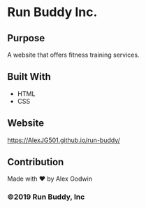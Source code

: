 # Run Buddy Inc.

## Purpose
A website that offers fitness training services.

## Built With
* HTML
* CSS

## Website
https://AlexJG501.github.io/run-buddy/

## Contribution
Made with ❤️ by Alex Godwin

### ©️2019 Run Buddy, Inc 
